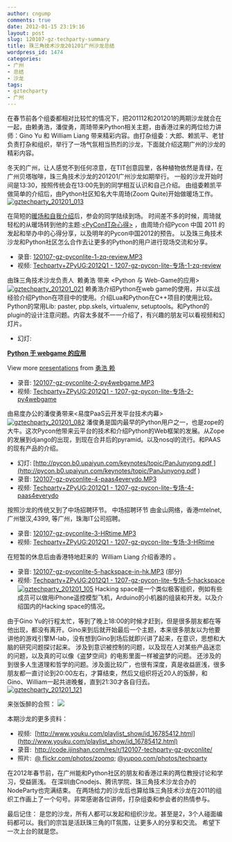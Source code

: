 ```yaml
---
author: cngump
comments: true
date: 2012-01-15 23:19:16
layout: post
slug: 120107-gz-techparty-summary
title: 珠三角技术沙龙201201广州沙龙总结
wordpress_id: 1474
categories:
- 广州
- 总结
- 沙龙
tags:
- gztechparty
- 广州
---
```


在春节前各个组委都相对比较忙的情况下，把201112和201201的两期沙龙就合在一起，由赖勇浩，潘俊勇，周琦带来Python相关主题，由香港过来的两位给力讲师：Gino Yu 和 William Liang 带来精彩内容。由打杂组委：大郎、赖凯平、老甘负责打杂和组织，举行了一场气氛相当热烈的沙龙，下面就介绍这期广州的沙龙的精彩内容。

冬天的广州，让人感觉不到任何凉意，在TIT创意园里，各种植物依然是青绿，在广州贝塔咖啡，珠三角技术沙龙的201201广州沙龙如期举行。 一般的沙龙开始时间是13:30，按照传统会在13:00先到的同学相互认识和自己介绍。 由组委赖凯平做简单的介绍后，由Python社区知名大牛周琦(Zoom Quite)开始做暖场工作。
[![gztechparty_201201_013](http://pic.yupoo.com/techparty/BEpvDqjc/small.jpg)](http://www.yupoo.com/photos/techparty/84098006/)


在简短的[暖场和自我介绍](http://code.ijinshan.com/res/r/120107-techparty-gz-pyconlite/120107-gz-pyconlite-0-intro.MP3)后，参会的同学陆续到场。 时间差不多的时候，周琦就轻松的从暖场转到他的主题:[<PyCon打杂心得>](http://code.ijinshan.com/res/r/120107-techparty-gz-pyconlite/120107-gz-pyconlite-1-zq-review.MP3)
，由周琦介绍Pycon 中国 2011 的发起和举办中的心得分享，以及明年的Pycon中国2012的预告。 以及珠三角技术沙龙和Python社区怎么合作去让更多的Python的用户进行现场交流和分享。
- 录音: [120107-gz-pyconlite-1-zq-review.MP3](http://code.ijinshan.com/res/r/120107-techparty-gz-pyconlite/120107-gz-pyconlite-1-zq-review.MP3)
- 视频: [Techparty+ZPyUG:2012Q1 - 1207-gz-pycon-lite-专场-1-zq-review](http://v.youku.com/v_playlist/f16785412o1p1.html)


由珠三角技术沙龙负责人  赖勇浩 带来 <Python 与 Web-Game的应用>
[![gztechparty_201201_021](http://pic.yupoo.com/techparty/BEpxOe5D/small.jpg)](http://www.yupoo.com/photos/techparty/84098072/)
赖勇浩介绍Python在web game的使用，并以实战经验介绍Python在项目中的使用。介绍Lua和Python在C++项目的使用比较。Python的常用Lib: paster, pbp.skels, virtualenv, setuptools。和Python的plugin的设计注意问题。内容太多就不一一介绍了，有兴趣的朋友可以看视频和幻灯片。

- 幻灯: 


**[Python 于 webgame 的应用](http://www.slideshare.net/laiyonghao/python-webgame-10452102)** 


View more [presentations](http://www.slideshare.net/) from [勇浩 赖](http://www.slideshare.net/laiyonghao)





- 录音: [120107-gz-pyconlite-2-py4webgame.MP3](http://code.ijinshan.com/res/r/120107-techparty-gz-pyconlite/120107-gz-pyconlite-2-py4webgame.MP3)
- 视频: [Techparty+ZPyUG:2012Q1 - 1207-gz-pycon-lite-专场-2-py4webgame](http://v.youku.com/v_playlist/f16785412o1p4.html)


由易度办公的潘俊勇带来<易度PaaS云开发平台技术内幕>
[![gztechparty_201201_082](http://pic.yupoo.com/techparty/BEpPyETP/small.jpg)](http://www.yupoo.com/photos/techparty/84098431/)
潘俊勇是国内最早的Python用户之一，也是zope的大牛。这次Pycon他带来云平台的技术和介绍Python的Web框架的发展。从Zope的发展到django的出现，到现在合并后的pyramid。以及nosql的流行。和PAAS的现有产品的介绍。

- 幻灯: [http://pycon.b0.upaiyun.com/keynotes/topic/PanJunyong.pdf ](http://pycon.b0.upaiyun.com/keynotes/topic/PanJunyong.pdf )
- 录音: [120107-gz-pyconlite-4-paas4everydo.MP3](http://code.ijinshan.com/res/r/120107-techparty-gz-pyconlite/120107-gz-pyconlite-4-paas4everydo.MP3)
- 视频: [Techparty+ZPyUG:2012Q1 - 1207-gz-pycon-lite-专场-4-paas4everydo](http://v.youku.com/v_playlist/f16785412o1p3.html)

按照沙龙的传统又到了中场招聘环节。 中场招聘环节 由金山网络，香港mtelnet,广州银汉,4399, 等广州，珠海IT公司招聘。
- 录音: [120107-gz-pyconlite-3-HRtime.MP3](http://code.ijinshan.com/res/r/120107-techparty-gz-pyconlite/120107-gz-pyconlite-3-HRtime.MP3)
- 视频: [Techparty+ZPyUG:2012Q1 - 1207-gz-pycon-lite-专场-3-HRtime](http://v.youku.com/v_playlist/f16785412o1p0.html)

在短暂的休息后由香港特地赶来的  William Liang 介绍香港的<Hacking space>	。
- 录音: [120107-gz-pyconlite-5-hackspace-in-hk.MP3](http://code.ijinshan.com/res/r/120107-techparty-gz-pyconlite/120107-gz-pyconlite-5-hackspace-in-hk.MP3) (部分)
- 视频: [Techparty+ZPyUG:2012Q1 - 1207-gz-pycon-lite-专场-5-hackspace](http://v.youku.com/v_playlist/f16785412o1p2.html)
[![gztechparty_201201_105](http://pic.yupoo.com/techparty/BEpXpG5T/small.jpg)](http://www.yupoo.com/photos/techparty/84098558/)
Hacking space是一个类似极客组织，例如有些成员可以做用iPhone遥控模型飞机，Arduino的小机器的组装和开发。以及介绍国内的Hacking space的情况。

由于Gino Yu的行程太忙，等到了晚上18:00的时候才赶到，但是很多朋友都在等他出现，都没有离开。Gino来到后就开始最后一个主题，本来很多朋友以为他要讲他的游戏引擎M-lab，没有想到Gino到场后就即兴讲了起来，在意识，思想和大脑的研究问题探讨起来。 涉及到意识被控制的问题，以及现在人对某些产品迷恋的问题，以及真的可以像《盗梦空间》的电影里面一样被盗梦的问题。 还涉及的到很多人生道理和哲学的问题。涉及面比较广，也很有深度，真是收益匪浅，很多朋友都一直讨论到20:00左右，才算结束，然后又组织将近20人的饭醉，和Gino、William一起共进晚餐，直到21:30才各自归去。
[![gztechparty_201201_121](http://pic.yupoo.com/techparty/BEq1Y2Nv/small.jpg)](http://www.yupoo.com/photos/techparty/84098632/)


来张饭醉的合照：
![](http://ww3.sinaimg.cn/large/62503f09jw1douccyi40ij.jpg)

本期沙龙的更多资料：
+ 视频:  [http://www.youku.com/playlist_show/id_16785412.html](http://www.youku.com/playlist_show/id_16785412.html)
+ 录音:  [http://code.ijinshan.com/res/r/120107-techparty-gz-pyconlite/
](http://code.ijinshan.com/res/r/120107-techparty-gz-pyconlite/)
+ 照片:  [@ flickr.com/photos/zoomq](http://www.flickr.com/photos/zoomq/tags/techpartygz120107pyconlite/); 
    [@yupoo.com/photos/techparty](http://www.yupoo.com/photos/techparty/albums/4816575/)

在2012年春节前，在广州能和Python社区的朋友和香港过来的两位教授讨论和学习，受益匪浅。
在深圳由Cnodejs、腾讯学院、珠三角技术沙龙合办的NodeParty也完满结束。
在两场给力的沙龙后也算给珠三角技术沙龙在2011的组织工作画上了一个句号。非常感谢各位讲师，打杂组委和参会者的热情参与。

最后记住： 是您的沙龙，所有人都可以发起和组织沙龙。甚至是2，3个人碰面编码都可以。我们的宗旨是活跃珠三角的IT氛围，让更多人的分享和交流。 希望下一次上台的就是您。
